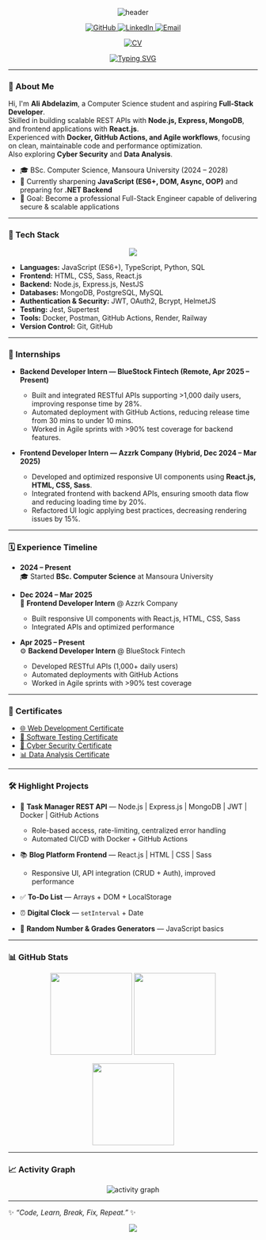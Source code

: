 <!-- Header -->
<p align="center">
  <img src="https://capsule-render.vercel.app/api?type=waving&height=220&text=Ali%20Abdelazim&fontAlign=45&fontSize=48&fontColor=ffffff&color=0:0ea5e9,100:8b5cf6" alt="header"/>
</p>

<!-- Social Icons -->
<p align="center">
  <a href="https://github.com/aliabdelazim7" target="_blank">
    <img src="https://img.shields.io/badge/GitHub-171515?style=for-the-badge&logo=github&logoColor=white" alt="GitHub"/>
  </a>
  <a href="https://www.linkedin.com/in/ali-abdelazim" target="_blank">
    <img src="https://img.shields.io/badge/LinkedIn-0077B5?style=for-the-badge&logo=linkedin&logoColor=white" alt="LinkedIn"/>
  </a>
  <a href="mailto:alialawady2006@gmail.com" target="_blank">
    <img src="https://img.shields.io/badge/Email-D14836?style=for-the-badge&logo=gmail&logoColor=white" alt="Email"/>
  </a>
</p>

<!-- CV Button -->
<p align="center">
  <a href="https://drive.google.com/file/d/1jpWhEqayb2QmTigDFsrSafvrSvUN1T_U/view?usp=drive_link" target="_blank alt="CV">
    <img src="https://img.shields.io/badge/📄%20Download%20My%20CV-blue?style=for-the-badge&logo=googledrive&logoColor=white" alt="CV"/>
  </a>
</p>

<!-- Typing -->
<p align="center">
  <a href="https://github.com/aliabdelazim7" target="_blank">
    <img src="https://readme-typing-svg.herokuapp.com?duration=2500&pause=600&center=true&vCenter=true&width=680&lines=Full-Stack+Developer+(in+progress);Frontend+React.js+%7C+Backend+Node.js;Databases+MongoDB,+PostgreSQL,+MySQL;Cyber+Security+Enthusiast;Building+Projects+to+Level+Up" alt="Typing SVG" />
  </a>
</p>

---

### 👋 About Me
Hi, I'm **Ali Abdelazim**, a Computer Science student and aspiring **Full-Stack Developer**.  
Skilled in building scalable REST APIs with **Node.js, Express, MongoDB**, and frontend applications with **React.js**.  
Experienced with **Docker, GitHub Actions, and Agile workflows**, focusing on clean, maintainable code and performance optimization.  
Also exploring **Cyber Security** and **Data Analysis**.  

- 🎓 BSc. Computer Science, Mansoura University (2024 – 2028)  
- 🌱 Currently sharpening **JavaScript (ES6+, DOM, Async, OOP)** and preparing for **.NET Backend**  
- 🚀 Goal: Become a professional Full-Stack Engineer capable of delivering secure & scalable applications  

---

### 🧰 Tech Stack
<p align="center">
  <img src="https://skillicons.dev/icons?i=html,css,sass,js,ts,react,nodejs,express,nest,py,sql,mongodb,postgres,mysql,docker,postman,git,github,vscode" />
</p>

- **Languages:** JavaScript (ES6+), TypeScript, Python, SQL  
- **Frontend:** HTML, CSS, Sass, React.js  
- **Backend:** Node.js, Express.js, NestJS  
- **Databases:** MongoDB, PostgreSQL, MySQL  
- **Authentication & Security:** JWT, OAuth2, Bcrypt, HelmetJS  
- **Testing:** Jest, Supertest  
- **Tools:** Docker, Postman, GitHub Actions, Render, Railway  
- **Version Control:** Git, GitHub  

---

### 📂 Internships
- **Backend Developer Intern — BlueStock Fintech (Remote, Apr 2025 – Present)**  
  - Built and integrated RESTful APIs supporting >1,000 daily users, improving response time by 28%.  
  - Automated deployment with GitHub Actions, reducing release time from 30 mins to under 10 mins.  
  - Worked in Agile sprints with >90% test coverage for backend features.  

- **Frontend Developer Intern — Azzrk Company (Hybrid, Dec 2024 – Mar 2025)**  
  - Developed and optimized responsive UI components using **React.js, HTML, CSS, Sass**.  
  - Integrated frontend with backend APIs, ensuring smooth data flow and reducing loading time by 20%.  
  - Refactored UI logic applying best practices, decreasing rendering issues by 15%.  

---

### 🗓️ Experience Timeline
- **2024 – Present**  
  🎓 Started **BSc. Computer Science** at Mansoura University  

- **Dec 2024 – Mar 2025**  
  🎨 **Frontend Developer Intern** @ Azzrk Company  
  - Built responsive UI components with React.js, HTML, CSS, Sass  
  - Integrated APIs and optimized performance  

- **Apr 2025 – Present**  
  ⚙️ **Backend Developer Intern** @ BlueStock Fintech  
  - Developed RESTful APIs (1,000+ daily users)  
  - Automated deployments with GitHub Actions  
  - Worked in Agile sprints with >90% test coverage  

---

### 📜 Certificates
- <a href="https://drive.google.com/file/d/1Wzj7qB9hyZ5kmsRJBsKAN_k08NANrzwN/view?usp=drive_link" target="_blank">🌐 Web Development Certificate</a>  
- <a href="https://drive.google.com/file/d/1jf2OdW_LaKkX8Xs7s0eEoAPwDl53WvXF/view?usp=drive_link" target="_blank">🧪 Software Testing Certificate</a>  
- <a href="https://drive.google.com/file/d/1rn0HwcwAdsip6MVoDUEdVo4gdQ4MKzMo/view?usp=drive_link" target="_blank">🔐 Cyber Security Certificate</a>  
- <a href="https://drive.google.com/file/d/1iXyV7FVpzBZrFM1eilVQvKqQWxsper8I/view?usp=drive_link" target="_blank">📊 Data Analysis Certificate</a>  

---

### 🛠️ Highlight Projects
- 📝 **Task Manager REST API** — Node.js | Express.js | MongoDB | JWT | Docker | GitHub Actions  
  - Role-based access, rate-limiting, centralized error handling  
  - Automated CI/CD with Docker + GitHub Actions  

- 📚 **Blog Platform Frontend** — React.js | HTML | CSS | Sass  
  - Responsive UI, API integration (CRUD + Auth), improved performance  

- ✅ **To-Do List** — Arrays + DOM + LocalStorage  
- ⏰ **Digital Clock** — `setInterval` + Date  
- 🎲 **Random Number & Grades Generators** — JavaScript basics  

---

### 📊 GitHub Stats
<p align="center">
  <img height="165" src="https://github-readme-stats.vercel.app/api?username=aliabdelazim7&show_icons=true&rank_icon=github&theme=radical" />
  <img height="165" src="https://github-readme-streak-stats.herokuapp.com?user=aliabdelazim7&theme=radical" />
</p>
<p align="center">
  <img height="165" src="https://github-readme-stats.vercel.app/api/top-langs/?username=aliabdelazim7&layout=compact&theme=radical" />
</p>

---

### 📈 Activity Graph
<p align="center">
  <img src="https://github-readme-activity-graph.vercel.app/graph?username=aliabdelazim7&theme=tokyo-night" alt="activity graph"/>
</p>

---

✨ *“Code, Learn, Break, Fix, Repeat.”* ✨

<!-- Footer -->
<p align="center">
  <img src="https://capsule-render.vercel.app/api?type=waving&height=140&section=footer&color=0:8b5cf6,100:0ea5e9"/>
</p>
